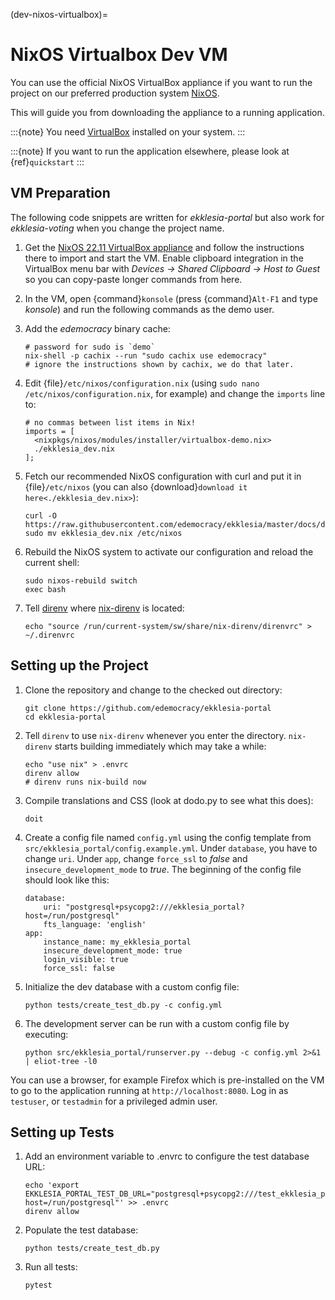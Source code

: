 (dev-nixos-virtualbox)=

# NixOS Virtualbox Dev VM

You can use the official NixOS VirtualBox appliance if you want to run the project
on our preferred production system [NixOS](https://nixos.org).

This will guide you from downloading the appliance to a running application.

:::{note}
You need [VirtualBox](https://www.virtualbox.org) installed on your system.
:::

:::{note}
If you want to run the application elsewhere, please look at {ref}`quickstart`
:::

## VM Preparation

The following code snippets are written for *ekklesia-portal* but
also work for *ekklesia-voting* when you change the project name.

1. Get the [NixOS 22.11 VirtualBox appliance](https://nixos.org/download.html#nixos-virtualbox)
   and follow the instructions there to import and start the VM.
   Enable clipboard integration in the VirtualBox menu bar with *Devices -> Shared Clipboard -> Host to Guest*
   so you can copy-paste longer commands from here.

2. In the VM, open {command}`konsole` (press {command}`Alt-F1` and type *konsole*) and run the following commands as the demo user.

3. Add the *edemocracy* binary cache:

   ```
   # password for sudo is `demo`
   nix-shell -p cachix --run "sudo cachix use edemocracy"
   # ignore the instructions shown by cachix, we do that later.
   ```

4. Edit {file}`/etc/nixos/configuration.nix` (using `sudo nano /etc/nixos/configuration.nix`, for example) and change the `imports` line to:

   ```
   # no commas between list items in Nix!
   imports = [
     <nixpkgs/nixos/modules/installer/virtualbox-demo.nix>
     ./ekklesia_dev.nix
   ];
   ```

5. Fetch our recommended NixOS configuration with curl
   and put it in {file}`/etc/nixos` (you can also {download}`download it here<./ekklesia_dev.nix>`):

   ```
   curl -O https://raw.githubusercontent.com/edemocracy/ekklesia/master/docs/development/ekklesia_dev.nix
   sudo mv ekklesia_dev.nix /etc/nixos
   ```

6. Rebuild the NixOS system to activate our configuration and reload the current shell:

   ```
   sudo nixos-rebuild switch
   exec bash
   ```

7. Tell [direnv](https://direnv.net) where [nix-direnv](https://github.com/nix-community/nix-direnv) is located:

   ```
   echo "source /run/current-system/sw/share/nix-direnv/direnvrc" > ~/.direnvrc
   ```

## Setting up the Project

1. Clone the repository and change to the checked out directory:

   ```
   git clone https://github.com/edemocracy/ekklesia-portal
   cd ekklesia-portal
   ```

2. Tell `direnv` to use `nix-direnv` whenever you enter the directory. `nix-direnv` starts building immediately which may take a while:

   ```
   echo "use nix" > .envrc
   direnv allow
   # direnv runs nix-build now
   ```

3. Compile translations and CSS (look at dodo.py to see what this does):

   ```
   doit
   ```

4. Create a config file named `config.yml` using the config template from `src/ekklesia_portal/config.example.yml`.
   Under `database`, you have to change `uri`.
   Under `app`, change `force_ssl` to *false* and `insecure_development_mode` to *true*.
   The beginning of the config file should look like this:

   ```
   database:
       uri: "postgresql+psycopg2:///ekklesia_portal?host=/run/postgresql"
       fts_language: 'english'
   app:
       instance_name: my_ekklesia_portal
       insecure_development_mode: true
       login_visible: true
       force_ssl: false
   ```

5. Initialize the dev database with a custom config file:

   ```
   python tests/create_test_db.py -c config.yml
   ```

6. The development server can be run with a custom config file by executing:

   ```
   python src/ekklesia_portal/runserver.py --debug -c config.yml 2>&1 | eliot-tree -l0
   ```

You can use a browser, for example Firefox which is pre-installed on the VM to
go to the application running at `http://localhost:8080`. Log in as 
`testuser`, or `testadmin` for a privileged admin user.

## Setting up Tests

1. Add an environment variable to .envrc to configure the test database URL:

   ```
   echo 'export EKKLESIA_PORTAL_TEST_DB_URL="postgresql+psycopg2:///test_ekklesia_portal?host=/run/postgresql"' >> .envrc
   direnv allow
   ```

2. Populate the test database:

   ```
   python tests/create_test_db.py
   ```

3. Run all tests:

   ```
   pytest
   ```

